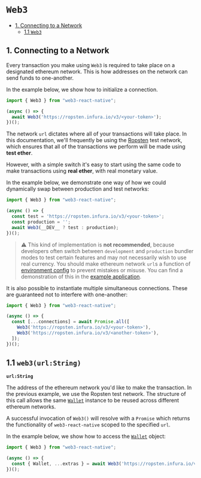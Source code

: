 # `Web3`
  - [1. Connecting to a Network](#connecting)
    - [1.1 `Web3`](#web3)

## <a name="connecting"></a>1. Connecting to a Network

Every transaction you make using `Web3` is required to take place on a designated ethereum network. This is how addresses on the network can send funds to one-another.

In the example below, we show how to initialize a connection.

```javascript
import { Web3 } from "web3-react-native";

(async () => {
  await Web3('https://ropsten.infura.io/v3/<your-token>');
})();
```

The network `url` dictates where all of your transactions will take place. In this documentation, we'll frequently be using the [Ropsten](https://ropsten.etherscan.io/) test network, which ensures that all of the transactions we perform will be made using **test ether**.

However, with a simple switch it's easy to start using the same code to make transactions using **real ether**, with real monetary value.

In the example below, we demonstrate one way of how we could dynamically swap between production and test networks:

```javascript
import { Web3 } from "web3-react-native";

(async () => {
  const test = 'https://ropsten.infura.io/v3/<your-token>';
  const production = '';
  await Web3(__DEV__ ? test : production);
})();
```

> ⚠️ This kind of implementation is **not recommended**, because developers often switch between `development` and `production` bundler modes to test certain features and may not necessarily wish to use real currency. You should make ethereum network `url`s a function of [environment config](https://github.com/zetachang/react-native-dotenv) to prevent mistakes or misuse. You can find a demonstration of this in the [example application]('../example/App.js').

It is also possible to instantiate multiple simultaneous connections. These are guaranteed not to interfere with one-another:

```javascript
import { Web3 } from "web3-react-native";

(async () => {
  const [...connections] = await Promise.all([
    Web3('https://ropsten.infura.io/v3/<your-token>'),
    Web3('https://ropsten.infura.io/v3/<another-token>'),
  ]);
})();
```

## <a name="web3"></a>1.1 `web3(url:String)`

**`url:String`**

The address of the ethereum network you'd like to make the transaction. In the previous example, we use the Ropsten test network. The structure of this call allows the same [`Wallet`](./wallet.md) instance to be reused across different ethereum networks.

A successful invocation of `Web3()` will resolve with a `Promise` which returns the functionality of `web3-react-native` scoped to the specified `url`.

In the example below, we show how to access the [`Wallet`](./wallet.md) object:

```javascript
import { Web3 } from "web3-react-native";

(async () => {
  const { Wallet, ...extras } = await Web3('https://ropsten.infura.io/v3/<your-token>');
})();
```
